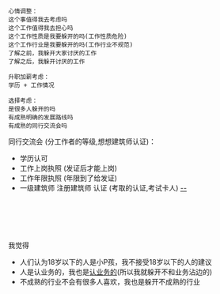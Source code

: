 
```
心情调整：
这个事值得我去考虑吗
这个工作值得我去担心吗
这个工作性质是我要躲开的吗(工作性质危险)
这个工作行业是我要躲开的吗(工作行业不规范)
了解之前，我躲开大家讨厌的工作
了解之后，我躲开讨厌的工作
```

```
升职加薪考虑：
学历 + 工作情况

选择考虑：
是很多人躲开的吗
有成熟明确的发展路线吗
有成熟的同行交流会吗

```

同行交流会 (分工作者的等级,想想建筑师认证)：
- 学历认可
- 工作上岗执照 (发证后才能上岗)
- 工作年限执照 (年限到了给发证)
- 一级建筑师 注册建筑师 认证 (考取的认证,考试卡人) [--](http://ww2.flyabroadvisa.com/ass/acs.html)


<br><br><br><br>

我觉得
- 人们认为18岁以下的人是小P孩，我不接受18岁以下的人的建议
- 人是认业务的，我也是[认业务的](https://github.com/7900ms/000nottheater_deserted_forfindingmore/tree/master/tech-translation)(所以我就躲开不和业务沾边的)
- 不成熟的行业不会有很多人喜欢，我也是躲开不成熟的行业


